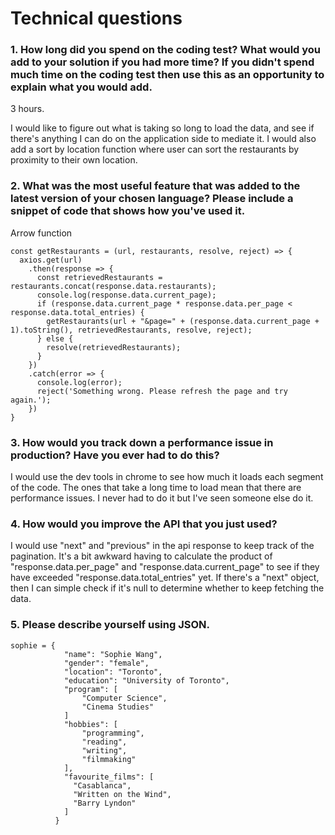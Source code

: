 # Technical questions

### 1.	How long did you spend on the coding test? What would you add to your solution if you had more time? If you didn't spend much time on the coding test then use this as an opportunity to explain what you would add.

3 hours.

I would like to figure out what is taking so long to load the data, and see if there's anything I can do on the application side to mediate it. I would also add a sort by location function where user can sort the restaurants by proximity to their own location.

### 2. What was the most useful feature that was added to the latest version of your chosen language? Please include a snippet of code that shows how you've used it.
Arrow function
```
const getRestaurants = (url, restaurants, resolve, reject) => {
  axios.get(url)
    .then(response => {
      const retrievedRestaurants = restaurants.concat(response.data.restaurants);
      console.log(response.data.current_page);
      if (response.data.current_page * response.data.per_page < response.data.total_entries) {
        getRestaurants(url + "&page=" + (response.data.current_page + 1).toString(), retrievedRestaurants, resolve, reject);
      } else {
        resolve(retrievedRestaurants);
      }
    })
    .catch(error => {
      console.log(error);
      reject('Something wrong. Please refresh the page and try again.');
    })
}
```

### 3.	How would you track down a performance issue in production? Have you ever had to do this?
I would use the dev tools in chrome to see how much it loads each segment of the code. The ones that take a long time to load mean that there are performance issues. I never had to do it but I've seen someone else do it.

### 4.	How would you improve the API that you just used?
I would use "next" and "previous" in the api response to keep track of the pagination. It's a bit awkward having to calculate the product of "response.data.per_page" and "response.data.current_page" to see if they have exceeded "response.data.total_entries" yet. If there's a "next" object, then I can simple check if it's null to determine whether to keep fetching the data.

### 5.	Please describe yourself using JSON.
```
sophie = {
            "name": "Sophie Wang",
            "gender": "female",
            "location": "Toronto",
            "education": "University of Toronto",
            "program": [
                "Computer Science",
                "Cinema Studies"
            ]
            "hobbies": [
                "programming",
                "reading",
                "writing",
                "filmmaking"
            ],
            "favourite_films": [
              "Casablanca",
              "Written on the Wind",
              "Barry Lyndon"
            ]
          }
```

